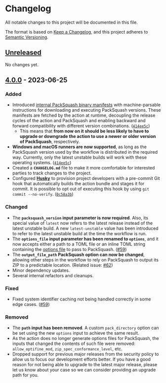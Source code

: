 # Changelog

All notable changes to this project will be documented in this file.

The format is based on [Keep a Changelog](https://keepachangelog.com/en/1.0.0/),
and this project adheres to [Semantic
Versioning](https://semver.org/spec/v2.0.0.html).

## [Unreleased]

No changes yet.

## [4.0.0] - 2023-06-25

### Added

- Introduced [internal PackSquash binary
  manifests](https://github.com/ComunidadAylas/PackSquash-action/tree/master/data/packsquash_binary_manifests)
  with machine-parsable instructions for downloading and executing PackSquash
  versions. These manifests are fetched by the action at runtime, decoupling the
  release cycles of the action and PackSquash and enabling backward and forward
  compatibility with different version combinations.
  ([`414ee5c`](https://github.com/ComunidadAylas/PackSquash-action/commit/414ee5cec8f1197f310e5c7e6f68b6efdffc1c66))
  - This means that **from now on it should be less likely to have to upgrade or
    downgrade the action to use a newer or older version of PackSquash**,
    respectively.
- **Windows and macOS runners are now supported**, as long as the PackSquash
  version used by the workflow is distributed in the required way. Currently,
  only the latest unstable builds will work with these operating systems.
  ([`414ee5c`](https://github.com/ComunidadAylas/PackSquash-action/commit/414ee5cec8f1197f310e5c7e6f68b6efdffc1c66))
- Created a **`CHANGELOG.md`** file to make it more comfortable for interested
  parties to track changes to the project.
- Configured **[Husky](https://typicode.github.io/husky/)** to provision project
  developers with a pre-commit Git hook that automatically builds the action
  bundle and stages it for commit. It is possible to opt out of executing this
  hook by using `git commit --no-verify`.
  ([`0c58a3b`](https://github.com/ComunidadAylas/PackSquash-action/commit/0c58a3b43337bd0ce16932f82927cd09c8515b25))

### Changed

- The **`packsquash_version` input parameter is now required**. Also, its
  special value of `latest` now refers to the latest release instead of the
  latest unstable build. A new `latest-unstable` value has been introduced to
  refer to the latest unstable build at the time the workflow is run.
- The **`options_file` input parameter has been renamed to `options`**, and it
  now accepts either a path to a TOML file or an inline TOML string containing
  the [options
  file](https://github.com/ComunidadAylas/PackSquash/wiki/Options-files) to pass
  to PackSquash.
  ([#59](https://github.com/ComunidadAylas/PackSquash-action/pull/59))
- The **`output_file_path` PackSquash option can now be changed**, allowing
  other steps in the workflow to rely on PackSquash to output its ZIP to a
  predictable location. (Related issue:
  [#62](https://github.com/ComunidadAylas/PackSquash-action/issues/62))
- Minor dependency updates.
- Several internal refactors and cleanups.

### Fixed

- Fixed system identifier caching not being handled correctly in some edge
  cases. ([#59](https://github.com/ComunidadAylas/PackSquash-action/pull/59))

### Removed

- The **`path` input has been removed**. A custom `pack_directory` option can be
  set using the new `options` input to achieve the same result.
- As the action does no longer generate options files for PackSquash, the inputs
  that changed the contents of such file were removed: `allow_optifine_mod`,
  `zip_spec_conformance_level`, etc.
- Dropped support for previous major releases from the security policy to allow
  us to focus our development efforts better. If you have a good reason for not
  being able to upgrade to the latest major release, please let us know about
  your case so we can consider providing an upgrade path for you.

[Unreleased]:
    https://github.com/ComunidadAylas/PackSquash-action/compare/v4.0.0...HEAD
[4.0.0]:
    https://github.com/ComunidadAylas/PackSquash-action/compare/v3.0.2...v4.0.0
